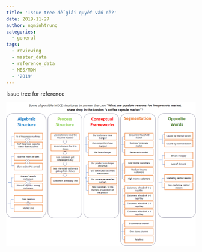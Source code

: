 ```yaml
---
title: 'Issue tree để giải quyết vấn đề?'
date: 2019-11-27
author: ngminhtrung
categories:
  - general
tags:
  - reviewing
  - master_data
  - reference_data
  - MES/MOM
  - '2019'
---
```


Issue tree for reference

![Issue_tree](./fig_01.png)
